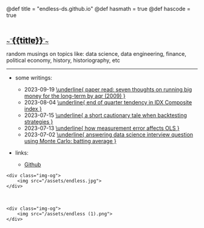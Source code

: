 @def title = "endless-ds.github.io"
@def hasmath = true
@def hascode = true

&#8287;
&#8287;

**[
    ~~~<span style="color:black; font-size:22px"> {{title}} </span>~~~
](/)**

random musings on topics like: data science, data engineering, finance, political economy, history, historiography, etc

---

* some writings:
  * 2023-09-19 [\underline{ paper read: seven thoughts on running big money for the long-term by aqr (2009) }](/pages/2023-09-19-paper-read-AQR-seven-thoughts)
  * 2023-08-04 [\underline{ end of quarter tendency in IDX Composite index }](/pages/2023-08-04-eoq-tendency-IDX)
  * 2023-07-15 [\underline{ a short cautionary tale when backtesting strategies }](/pages/2023-07-15-backtesting-tale)
  * 2023-07-13 [\underline{ how measurement error affects OLS }](/pages/2023-07-13-ols-measurement-error)
  * 2023-07-02 [\underline{ answering data science interview question using Monte Carlo: batting average }](/pages/2023-07-02-mc-batting-prob)

* links:
  * [Github](https://github.com/endless-ds)
&#8287;

~~~
<div class="img-og">
    <img src="/assets/endless.jpg">
</div>
~~~

&#8287;

~~~
<div class="img-og">
    <img src="/assets/endless (1).png">
</div>
~~~